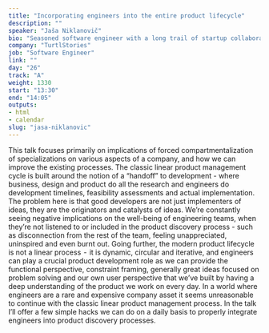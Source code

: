 ```yaml
---
title: "Incorporating engineers into the entire product lifecycle"
description: ""
speaker: "Jaša Niklanovič"
bio: "Seasoned software engineer with a long trail of startup collaborations from all around the world. Passionate about Javascript. Previously leading a team of devs @connectsocial.si, currently building @TurtlStories with some cool people. Also raising a clowder of cats."
company: "TurtlStories"
job: "Software Engineer"
link: ""
day: "26"
track: "A"
weight: 1330
start: "13:30"
end: "14:05"
outputs:
- html
- calendar
slug: "jasa-niklanovic"
---
```


This talk focuses primarily on implications of forced compartmentalization of specializations on various aspects of a company, and how we can improve the existing processes.
The classic linear product management cycle is built around the notion of a “handoff” to development - where business, design and product do all the research and engineers do development timelines, feasibility assessments and actual implementation. 
The problem here is that good developers are not just implementers of ideas, they are the originators and catalysts of ideas.
We’re constantly seeing negative implications on the well-being of engineering teams, when they’re not listened to or included in the product discovery process - such as disconnection from the rest of the team, feeling unappreciated, uninspired and even burnt out.
Going further, the modern product lifecycle is not a linear process  -  it is dynamic, circular and iterative, and engineers can play a crucial product development role as we can provide the functional perspective, constraint framing, generally great ideas focused on problem solving and our own user perspective that we’ve built by having a deep understanding of the product we work on every day.
In a world where engineers are a rare and expensive company asset it seems unreasonable to continue with the classic linear product management process. 
In the talk I’ll offer a few simple hacks we can do on a daily basis to properly integrate engineers into product discovery processes.
